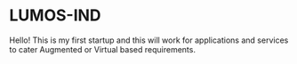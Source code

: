 # LUMOS-IND

Hello! This is my first startup and this will work for applications and services to cater Augmented or Virtual based requirements.
